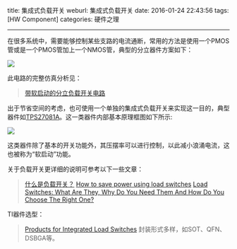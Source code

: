 title: 集成式负载开关
weburl: 集成式负载开关
date: 2016-01-24 22:43:56
tags: [HW Component]
categories: 硬件之理

---

在很多系统中，需要能够控制某些支路的电流通断，常用的方法是使用一个PMOS管或是一个PMOS管加上一个NMOS管，典型的分立器件方案如下：

<!--more-->

![](https://img.gaomf.cn/Circuit3757.b1.png-550x0.png?300x)

此电路的完整仿真分析见：

> [带软启动的分立负载开关电路](/2017/05/05/Discrete_Load_Switch/)

出于节省空间的考虑，也可使用一个单独的集成式负载开关来实现这一目的，典型器件如[TPS27081A](http://www.ti.com/product/tps27081a)。这一类器件内部基本原理框图如下所示:

![](https://img.gaomf.cn/Circuit1780.b3.jpg-550x0.jpg?300x)

这类器件除了基本的开关功能外，其压摆率可以进行控制，以此减小浪涌电流，这也被称为“软启动”功能。

关于负载开关更详细的说明可参考以下一些文章：
> [什么是负载开关？](http://www.deyisupport.com/blog/b/power_house/archive/2015/11/11/52182.aspx?sp_rid_pod4=MTE1NzI3NDI1MDQ1S0&sp_mid_pod4=50500000&detailID=20971220)
> [How to save power using load switches](https://e2e.ti.com/blogs_/b/analogwire/archive/2015/02/23/how-to-save-power-using-load-switches)
> [Load Switches: What Are They, Why Do You Need Them And How Do You Choose The Right One?](http://www.ti.com/lit/an/slva652/slva652.pdf)

TI器件选型：
> [Products for Integrated Load Switches](http://www.ti.com/lsds/ti/power-management/integrated-load-switches-products.page)
> 封装形式多样，如SOT、QFN、DSBGA等。
